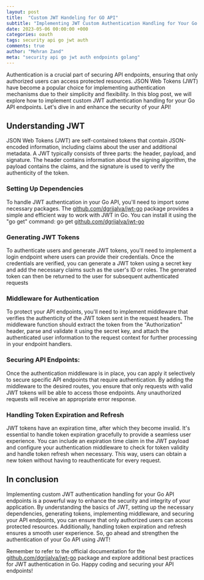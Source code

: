```yaml
---
layout: post
title:  "Custom JWT Handeling for GO API"
subtitle: "Implementing JWT Custom Authentication Handling for Your Go API Endpoints"
date: 2023-05-06 00:00:00 +000
categories: oauth
tags: security api go jwt auth
comments: true
author: "Mehran Zand"
meta: "security api go jwt auth endpoints golang"
---
```

Authentication is a crucial part of securing API endpoints, ensuring that only authorized users can access protected resources. JSON Web Tokens (JWT) have become a popular choice for implementing authentication mechanisms due to their simplicity and flexibility. In this blog post, we will explore how to implement custom JWT authentication handling for your Go API endpoints. Let's dive in and enhance the security of your API!
<br />
## Understanding JWT
JSON Web Tokens (JWT) are self-contained tokens that contain JSON-encoded information, including claims about the user and additional metadata. A JWT typically consists of three parts: the header, payload, and signature. The header contains information about the signing algorithm, the payload contains the claims, and the signature is used to verify the authenticity of the token.
<br />
### Setting Up Dependencies
To handle JWT authentication in your Go API, you'll need to import some necessary packages. The [github.com/dgrijalva/jwt-go] package provides a simple and efficient way to work with JWT in Go. You can install it using the "go get" command: go get [github.com/dgrijalva/jwt-go]

### Generating JWT Tokens
To authenticate users and generate JWT tokens, you'll need to implement a login endpoint where users can provide their credentials. Once the credentials are verified, you can generate a JWT token using a secret key and add the necessary claims such as the user's ID or roles. The generated token can then be returned to the user for subsequent authenticated requests

### Middleware for Authentication
To protect your API endpoints, you'll need to implement middleware that verifies the authenticity of the JWT token sent in the request headers. The middleware function should extract the token from the "Authorization" header, parse and validate it using the secret key, and attach the authenticated user information to the request context for further processing in your endpoint handlers.

### Securing API Endpoints:
Once the authentication middleware is in place, you can apply it selectively to secure specific API endpoints that require authentication. By adding the middleware to the desired routes, you ensure that only requests with valid JWT tokens will be able to access those endpoints. Any unauthorized requests will receive an appropriate error response.

### Handling Token Expiration and Refresh 
JWT tokens have an expiration time, after which they become invalid. It's essential to handle token expiration gracefully to provide a seamless user experience. You can include an expiration time claim in the JWT payload and configure your authentication middleware to check for token validity and handle token refresh when necessary. This way, users can obtain a new token without having to reauthenticate for every request.



## In conclusion
Implementing custom JWT authentication handling for your Go API endpoints is a powerful way to enhance the security and integrity of your application. By understanding the basics of JWT, setting up the necessary dependencies, generating tokens, implementing middleware, and securing your API endpoints, you can ensure that only authorized users can access protected resources. Additionally, handling token expiration and refresh ensures a smooth user experience. So, go ahead and strengthen the authentication of your Go API using JWT!

Remember to refer to the official documentation for the [github.com/dgrijalva/jwt-go] package and explore additional best practices for JWT authentication in Go. Happy coding and securing your API endpoints! 


[github.com/dgrijalva/jwt-go]: https://github.com/dgrijalva/jwt-go
